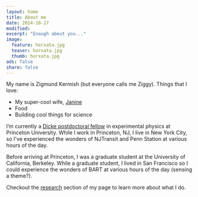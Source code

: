 ```yaml
---
layout: home
title: About me
date: 2014-10-27
modified:
excerpt: "Enough about you..."
image:
  feature: horxata.jpg
  teaser: horxata.jpg
  thumb: horxata.jpg
ads: false  
share: false
---
```


My name is Zigmund Kermish (but everyone calls me Ziggy). Things that I love:

- My super-cool wife, [Janine](http://janineyoong.com)
- Food
- Building cool things for science


I’m currently a [Dicke postdoctoral fellow](http://www.princeton.edu/physics/about/employment/pfep/) in experimental physics at Princeton University. While I work in Princeton, NJ, I live in New York City, so I've experienced the wonders of NJTransit and Penn Station at various hours of the day. 

Before arriving at Princeton, I was a graduate student at the University of California, Berkeley. While a graduate student, I lived in San Francisco so I could experience the wonders of BART at various hours of the day (sensing a theme?). 

Checkout the [research](/research) section of my page to learn more about what I do.



